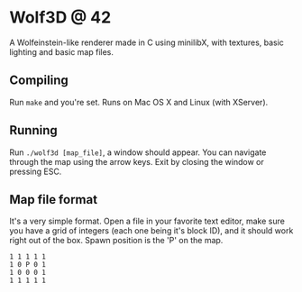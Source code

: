 # Wolf3D @ 42

A Wolfeinstein-like renderer made in C using minilibX, with textures, basic
lighting and basic map files.

## Compiling
Run `make` and you're set. Runs on Mac OS X and Linux (with XServer).

## Running
Run `./wolf3d [map_file]`, a window should appear. You can navigate through the
map using the arrow keys. Exit by closing the window or pressing ESC.

## Map file format
It's a very simple format. Open a file in your favorite text editor, make sure
you have a grid of integers (each one being it's block ID), and it should work
right out of the box. Spawn position is the 'P' on the map.

```
1 1 1 1 1
1 0 P 0 1
1 0 0 0 1
1 1 1 1 1
